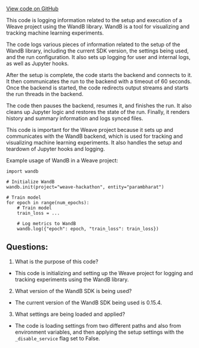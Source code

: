 [View code on GitHub](https://github.com/wandb/weave/examples/app/wandb/debug.log)

This code is logging information related to the setup and execution of a Weave project using the WandB library. WandB is a tool for visualizing and tracking machine learning experiments. 

The code logs various pieces of information related to the setup of the WandB library, including the current SDK version, the settings being used, and the run configuration. It also sets up logging for user and internal logs, as well as Jupyter hooks. 

After the setup is complete, the code starts the backend and connects to it. It then communicates the run to the backend with a timeout of 60 seconds. Once the backend is started, the code redirects output streams and starts the run threads in the backend. 

The code then pauses the backend, resumes it, and finishes the run. It also cleans up Jupyter logic and restores the state of the run. Finally, it renders history and summary information and logs synced files. 

This code is important for the Weave project because it sets up and communicates with the WandB backend, which is used for tracking and visualizing machine learning experiments. It also handles the setup and teardown of Jupyter hooks and logging. 

Example usage of WandB in a Weave project:

```
import wandb

# Initialize WandB
wandb.init(project="weave-hackathon", entity="parambharat")

# Train model
for epoch in range(num_epochs):
    # Train model
    train_loss = ...

    # Log metrics to WandB
    wandb.log({"epoch": epoch, "train_loss": train_loss})
```
## Questions: 
 1. What is the purpose of this code?
- This code is initializing and setting up the Weave project for logging and tracking experiments using the WandB library.

2. What version of the WandB SDK is being used?
- The current version of the WandB SDK being used is 0.15.4.

3. What settings are being loaded and applied?
- The code is loading settings from two different paths and also from environment variables, and then applying the setup settings with the `_disable_service` flag set to False.